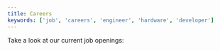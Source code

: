 ```yaml
---
title: Careers
keywords: ['job', 'careers', 'engineer', 'hardware', 'developer']
---
```


Take a look at our current job openings: